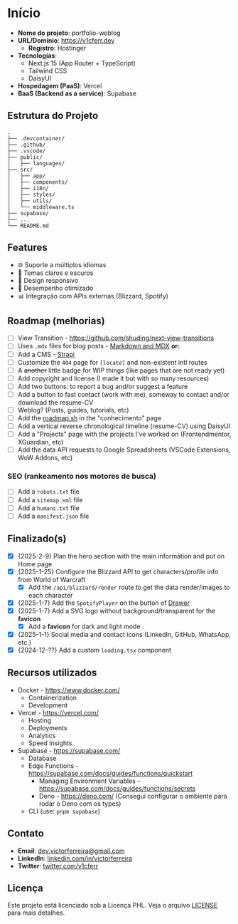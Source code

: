# Início

- **Nome do projeto**: portfolio-weblog
- **URL/Domínio**: <https://v1cferr.dev>
  - **Registro**: Hostinger
- **Tecnologias**:
  - Next.js 15 (App Router + TypeScript)
  - Tailwind CSS
  - DaisyUI
- **Hospedagem (PaaS)**: Vercel
- **BaaS (Backend as a service)**: Supabase

## Estrutura do Projeto

```plaintext
.
├── .devcontainer/
├── .github/
├── .vscode/
├── public/
│   ├── languages/
├── src/
│   ├── app/
│   ├── components/
│   ├── i18n/
│   ├── styles/
│   ├── utils/
│   └── middleware.ts
├── supabase/
├── ...
└── README.md
```

## Features

- 🌐 Suporte a múltiplos idiomas
- 🎨 Temas claros e escuros
- 📱 Design responsivo
- 🚀 Desempenho otimizado
- 📊 Integração com APIs externas (Blizzard, Spotify)

## Roadmap (melhorias)

- [ ] View Transition - <https://github.com/shuding/next-view-transitions>
- [ ] Uses `.mdx` files for blog posts - [Markdown and MDX](hhttps://nextjs.org/docs/app/building-your-application/configuring/mdx) **or:**
- [ ] Add a CMS - [Strapi](https://strapi.io/integrations/nextjs-cms)
- [ ] Customize the `404` page for `[locate]` and non-existent intl routes
- [ ] A ~~another~~ little badge for WIP things (like pages that are not ready yet)
- [ ] Add copyright and license (I made it but with so many resources)
- [ ] Add two buttons: to report a bug and/or suggest a feature
- [ ] Add a button to fast contact (work with me), someway to contact and/or download the resume-CV
- [ ] Weblog? (Posts, guides, tutorials, etc)
- [ ] Add the [roadmap.sh](https://roadmap.sh) in the "conhecimento" page
- [ ] Add a vertical reverse chronological timeline (resume-CV) using DaisyUI
- [ ] Add a "Projects" page with the projects I've worked on (Frontendmentor, XGuardian, etc)
- [ ] Add the data API requests to Google Spreadsheets (VSCode Extensions, WoW Addons, etc)

### SEO (rankeamento nos motores de busca)

- [ ] Add a `robots.txt` file
- [ ] Add a `sitemap.xml` file
- [ ] Add a `humans.txt` file
- [ ] Add a `manifest.json` file

## Finalizado(s)

- [x] {2025-2-9} Plan the hero section with the main information and put on Home page
- [x] {2025-1-25} Configure the Blizzard API to get characters/profile info from World of Warcraft
  - [x] Add the `/api/blizzard/render` route to get the data render/images to each character
- [x] {2025-1-7} Add the `SpotifyPlayer` on the button of [Drawer](https://daisyui.com/components/drawer/#drawer)
- [x] {2025-1-7} Add a SVG logo without background/transparent for the **favicon**
  - [x] Add a **favicon** for dark and light mode
- [x] {2025-1-1} Social media and contact icons (LinkedIn, GitHub, WhatsApp, etc.)
- [x] {2024-12-??} Add a custom `loading.tsx` component

## Recursos utilizados

- Docker - <https://www.docker.com/>
  - Containerization
  - Development
- Vercel - <https://vercel.com/>
  - Hosting
  - Deployments
  - Analytics
  - Speed Insights
- Supabase - <https://supabase.com/>
  - Database
  - Edge Functions - <https://supabase.com/docs/guides/functions/quickstart>
    - Managing Environment Variables - <https://supabase.com/docs/guides/functions/secrets>
    - Deno - <https://deno.com/> (Consegui configurar o ambiente para rodar o Deno com os types)
  - CLI (use: `pnpm supabase`)

## Contato

- **Email**: [dev.victorferreira@gmail.com](mailto:dev.victorferreira@gmail.com)
- **LinkedIn**: [linkedin.com/in/victorferreira](https://www.linkedin.com/in/victorferreira)
- **Twitter**: [twitter.com/v1cferr](https://twitter.com/v1cferr)

## Licença

Este projeto está licenciado sob a Licença PHL. Veja o arquivo [LICENSE](LICENSE) para mais detalhes.
